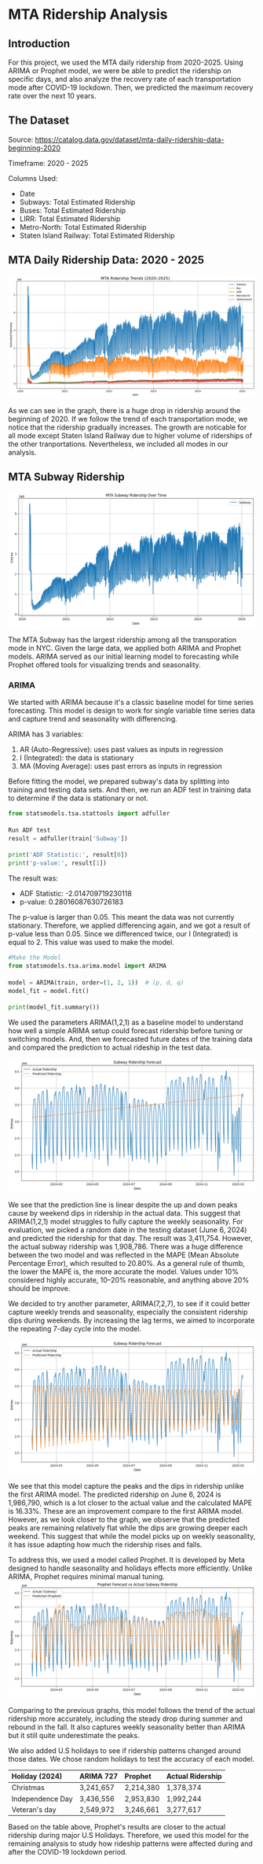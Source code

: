 # MTA Ridership Analysis
## Introduction
For this project, we used the MTA daily ridership from 2020-2025. Using ARIMA or Prophet model, we were be able to predict the ridership on specific days, and also analyze the recovery rate of each transportation mode after COVID-19 lockdown. Then, we predicted the maximum recovery rate over the next 10 years.

## The Dataset
Source: https://catalog.data.gov/dataset/mta-daily-ridership-data-beginning-2020

Timeframe: 2020 - 2025

Columns Used:
- Date
- Subways: Total Estimated Ridership
- Buses: Total Estimated Ridership
- LIRR: Total Estimated Ridership
- Metro-North: Total Estimated Ridership
- Staten Island Railway: Total Estimated Ridership

## MTA Daily Ridership Data: 2020 - 2025
![MTA Ridership Overview](visualizations/all_data.png)

As we can see in the graph, there is a huge drop in ridership around the beginning of 2020. If we follow the trend of each transportation mode, we notice that the ridership gradually increases. The growth are noticable for all mode except Staten Island Railway due to higher volume of riderships of the other tranportations. Nevertheless, we included all modes in our analysis.


## MTA Subway Ridership
![MTA Subway Ridership](visualizations/subway_ridership.png)

The MTA Subway has the largest ridership among all the transporation mode in NYC. Given the large data, we applied both ARIMA and Prophet models. ARIMA served as our initial learning model to forecasting while Prophet offered tools for visualizing trends and seasonality.

### ARIMA
We started with ARIMA because it's a classic baseline model for time series forecasting. This model is design to work for single variable time series data and capture trend and seasonality with differencing.

ARIMA has 3 variables:
1) AR (Auto-Regressive): uses past values as inputs in regression
2) I (Integrated): the data is stationary
3) MA (Moving Average): uses past errors as inputs in regression

Before fitting the model, we prepared subway's data by splitting into training and testing data sets. And then,
we run an ADF test in training data to determine if the data is stationary or not.
```python
from statsmodels.tsa.stattools import adfuller

Run ADF test
result = adfuller(train['Subway'])

print('ADF Statistic:', result[0])
print('p-value:', result[1])
```

The result was:
- ADF Statistic: -2.014709719230118
- p-value: 0.28016087630726183

The p-value is larger than 0.05. This meant the data was not currently stationary. Therefore, we applied differencing again, and we got a result of p-value less than 0.05. Since we differenced twice, our I (Integrated) is equal to 2. This value was used to make the model.
```python
#Make the Model
from statsmodels.tsa.arima.model import ARIMA

model = ARIMA(train, order=(1, 2, 1))  # (p, d, q)
model_fit = model.fit()

print(model_fit.summary())
```
We used the parameters ARIMA(1,2,1) as a baseline model to understand how well a simple ARIMA setup could forecast ridership before tuning or switching models. And, then we forecasted future dates of the training data and compared the prediction to actual rideship in the test data.

![MTA Subway ARIMA 121 Prediction](visualizations/arima121.png)

We see that the prediction line is linear despite the up and down peaks cause by weekend dips in ridership in the actual data. This suggest that ARIMA(1,2,1) model struggles to fully capture the weekly seasonality. For evaluation, we picked a random date in the testing dataset (June 6, 2024) and predicted the ridership for that day. The result was 3,411,754. However, the actual subway ridership was 1,908,786. There was a huge difference between the two model and was reflected in the MAPE (Mean Absolute Percentage Error), which resulted to 20.80%. As a general rule of thumb, the lower the MAPE is, the more accurate the model. Values under 10% considered highly accurate, 10–20% reasonable, and anything above 20% should be improve.

We decided to try another parameter, ARIMA(7,2,7), to see if it could better capture weekly trends and seasonality, especially the consistent ridership dips during weekends. By increasing the lag terms, we aimed to incorporate the repeating 7-day cycle into the model.

![MTA Subway ARIMA 727 Prediction](visualizations/arima727.png)

We see that this model capture the peaks and the dips in ridership unlike the first ARIMA model. The predicted ridership on June 6, 2024 is 1,986,790, which is a lot closer to the actual value and the calculated MAPE is 16.33%. These are an improvement compare to the first ARIMA model. However, as we look closer to the graph, we observe that the predicted peaks are remaining relatively flat while the dips are growing deeper each weekend. This suggest that while the model picks up on weekly seasonality, it has issue adapting how much the ridership rises and falls.

To address this, we used a model called Prophet. It is developed by Meta designed to handle seasonality and holidays effects more efficiently. Unlike ARIMA, Prophet requires minimal manual tuning. 
![MTA Subway Prophet Prediction](visualizations/sub_prophet.png)

Comparing to the previous graphs, this model follows the trend of the actual ridership more accurately, including the steady drop during summer and rebound in the fall. It also captures weekly seasonality better than ARIMA but it still quite underestimate the peaks.

We also added U.S holidays to see if ridership patterns changed around those dates. We chose random holidays to test the accuracy of each model.

| Holiday (2024)   | ARIMA 727   | Prophet   | Actual Ridership   |
|:-----------------|:------------|:----------|:-------------------|
| Christmas        | 3,241,657   | 2,214,380 | 1,378,374          |
| Independence Day | 3,436,556   | 2,953,830 | 1,992,244          |
| Veteran's day    | 2,549,972   | 3,246,661 | 3,277,617          |

Based on the table above, Prophet's results are closer to the actual ridership during major U.S Holidays. Therefore, we used this model for the remaining analysis to study how rideship patterns were affected during and after the COVID-19 lockdown period.

